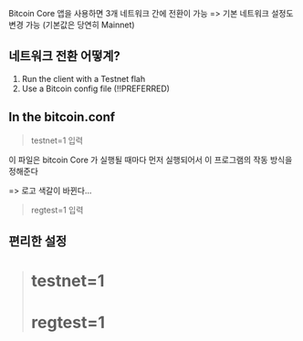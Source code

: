 Bitcoin Core 앱을 사용하면 3개 네트워크 간에 전환이 가능
=> 기본 네트워크 설정도 변경 가능 (기본값은 당연히 Mainnet)

## 네트워크 전환 어떻계?

1. Run the client with a Testnet flah
2. Use a Bitcoin config file (!!PREFERRED)

## In the bitcoin.conf

> testnet=1 입력

이 파일은 bitcoin Core 가 실행될 때마다 먼저 실행되어서 이 프로그램의 작동 방식을 정해준다

=> 로고 색갈이 바뀐다...

> regtest=1 입력

## 편리한 설정

> # testnet=1
> # regtest=1
